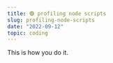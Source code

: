 ```yaml
---
title: 🟢 profiling node scripts
slug: profiling-node-scripts
date: "2022-09-12"
topic: coding
---
```


This is how you do it.
